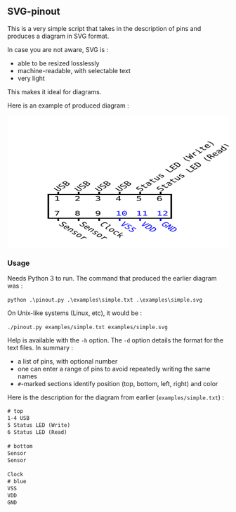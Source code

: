 ## SVG-pinout

This is a very simple script that takes in the description of pins and produces a diagram in SVG format.

In case you are not aware, SVG is :
 - able to be resized losslessly
 - machine-readable, with selectable text
 - very light

This makes it ideal for diagrams.

Here is an example of produced diagram :

<img src="./examples/simple.svg" width="100%" height="300">

### Usage

Needs Python 3 to run. The command that produced the earlier diagram was :

`python .\pinout.py .\examples\simple.txt .\examples\simple.svg`

On Unix-like systems (Linux, etc), it would be :

`./pinout.py examples/simple.txt examples/simple.svg`


Help is available with the `-h` option. The `-d` option details the format for
the text files. In summary :
 - a list of pins, with optional number
 - one can enter a range of pins to avoid repeatedly writing the same names
 - `#`-marked sections identify position (top, bottom, left, right) and color

 
Here is the description for the diagram from earlier (`examples/simple.txt`) :
```
# top
1-4 USB
5 Status LED (Write)
6 Status LED (Read)

# bottom
Sensor
Sensor

Clock
# blue
VSS
VDD
GND
```